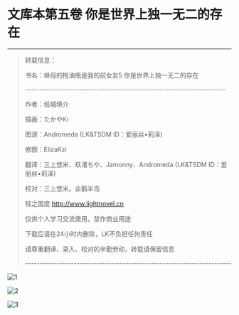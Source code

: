 # 文库本第五卷 你是世界上独一无二的存在

---

> 转载信息：
>
> 书名：继母的拖油瓶是我的前女友5 你是世界上独一无二的存在
>
> \----------------------------------------------------------------------
>
> 作者：纸城境介
>
> 插画：たかやKi
>
> 图源：Andromeda (LK&TSDM ID：爱丽丝•莉泽)
>
> 修图：ElizaKzi
>
> 翻译：三上悠米、玖渚ちや、Jamonny、Andromeda (LK&TSDM ID：爱丽丝•莉泽)
>
> 校对：三上悠米。企鹅半岛
>
> 轻之国度 http://www.lightnovel.cn
>
> 仅供个人学习交流使用，禁作商业用途
>
> 下载后请在24小时内删除，LK不负担任何责任
>
> 请尊重翻译、录入、校对的辛勤劳动，转载请保留信息
>
> \------------------------------------------------------------------------

![1](https://res.lightnovel.us/images/200901/946b4d0b5e1ebcf6a0628460cbf9f32e.jpg)

![2](https://res.lightnovel.us/images/200901/af2ca2c60966c03e7dd6233ef7026aa1.jpg)

![3](https://res.lightnovel.us/images/200901/adee01f3dc1202157421940f9dcf2650.jpg)

